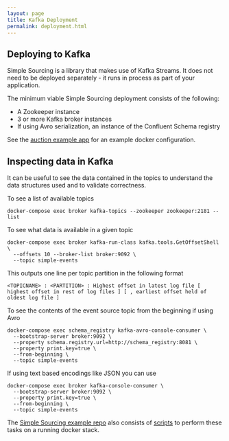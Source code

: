 ```yaml
---
layout: page
title: Kafka Deployment
permalink: deployment.html
---
```


## Deploying to Kafka

Simple Sourcing is a library that makes use of Kafka Streams. It does not need to be deployed separately - 
it runs in process as part of your application. 

The minimum viable Simple Sourcing deployment consists of the following:
* A Zookeeper instance
* 3 or more Kafka broker instances
* If using Avro serialization, an instance of the Confluent Schema registry

See the [auction example app](https://github.com/simplesourcing/simplesource-examples/tree/master/examples/auction) for an example docker configuration.

## Inspecting data in Kafka

It can be useful to see the data contained in the topics to understand the data structures used and to validate correctness.

To see a list of available topics
```
docker-compose exec broker kafka-topics --zookeeper zookeeper:2181 --list
```

To see what data is available in a given topic
```
docker-compose exec broker kafka-run-class kafka.tools.GetOffsetShell \
  --offsets 10 --broker-list broker:9092 \
  --topic simple-events
```

This outputs one line per topic partition in the following format

```
<TOPICNAME> : <PARTITION> : Highest offset in latest log file [ highest offset in rest of log files ] [ , earliest offset held of oldest log file ]
```

To see the contents of the event source topic from the beginning if using Avro
```
docker-compose exec schema_registry kafka-avro-console-consumer \
  --bootstrap-server broker:9092 \
  --property schema.registry.url=http://schema_registry:8081 \
  --property print.key=true \
  --from-beginning \
  --topic simple-events
```

If using text based encodings like JSON you can use
```
docker-compose exec broker kafka-console-consumer \
  --bootstrap-server broker:9092 \
  --property print.key=true \
  --from-beginning \
  --topic simple-events
```

The [Simple Sourcing example repo](https://github.com/simplesourcing/simplesource-examples) also consists of [scripts](https://github.com/simplesourcing/simplesource-examples/tree/master/scripts) to perform these tasks on a running docker stack.

